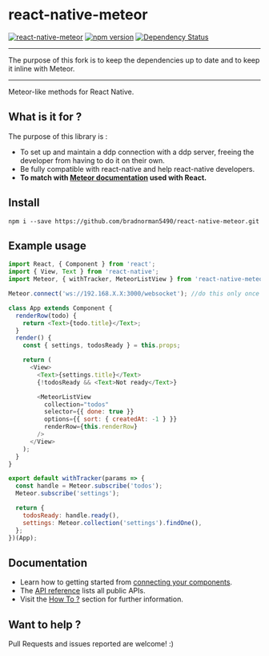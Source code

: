 # react-native-meteor

[![react-native-meteor](http://img.shields.io/npm/dm/react-native-meteor.svg)](https://www.npmjs.org/package/react-native-meteor) [![npm version](https://badge.fury.io/js/react-native-meteor.svg)](http://badge.fury.io/js/react-native-meteor) [![Dependency Status](https://david-dm.org/inProgress-team/react-native-meteor.svg)](https://david-dm.org/inProgress-team/react-native-meteor)

---

The purpose of this fork is to keep the dependencies up to date and to keep it inline with Meteor.

---

Meteor-like methods for React Native.

## What is it for ?

The purpose of this library is :

* To set up and maintain a ddp connection with a ddp server, freeing the developer from having to do it on their own.
* Be fully compatible with react-native and help react-native developers.
* **To match with [Meteor documentation](http://docs.meteor.com/) used with React.**

## Install

```
npm i --save https://github.com/bradnorman5490/react-native-meteor.git
```

## Example usage

```javascript
import React, { Component } from 'react';
import { View, Text } from 'react-native';
import Meteor, { withTracker, MeteorListView } from 'react-native-meteor';

Meteor.connect('ws://192.168.X.X:3000/websocket'); //do this only once

class App extends Component {
  renderRow(todo) {
    return <Text>{todo.title}</Text>;
  }
  render() {
    const { settings, todosReady } = this.props;

    return (
      <View>
        <Text>{settings.title}</Text>
        {!todosReady && <Text>Not ready</Text>}

        <MeteorListView
          collection="todos"
          selector={{ done: true }}
          options={{ sort: { createdAt: -1 } }}
          renderRow={this.renderRow}
        />
      </View>
    );
  }
}

export default withTracker(params => {
  const handle = Meteor.subscribe('todos');
  Meteor.subscribe('settings');

  return {
    todosReady: handle.ready(),
    settings: Meteor.collection('settings').findOne(),
  };
})(App);
```

## Documentation

* Learn how to getting started from [connecting your components](docs/connect-your-components.md).
* The [API reference](docs/api.md) lists all public APIs.
* Visit the [How To ?](docs/how-to.md) section for further information.

## Want to help ?

Pull Requests and issues reported are welcome! :)
